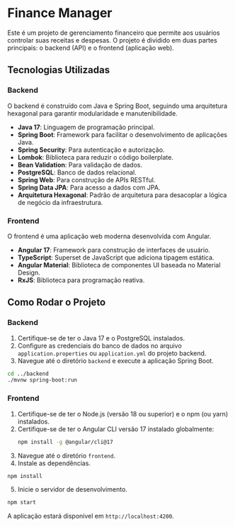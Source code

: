 # Finance Manager

Este é um projeto de gerenciamento financeiro que permite aos usuários controlar suas receitas e despesas. O projeto é dividido em duas partes principais: o backend (API) e o frontend (aplicação web).

## Tecnologias Utilizadas

### Backend

O backend é construído com Java e Spring Boot, seguindo uma arquitetura hexagonal para garantir modularidade e manutenibilidade.

- **Java 17**: Linguagem de programação principal.
- **Spring Boot**: Framework para facilitar o desenvolvimento de aplicações Java.
- **Spring Security**: Para autenticação e autorização.
- **Lombok**: Biblioteca para reduzir o código boilerplate.
- **Bean Validation**: Para validação de dados.
- **PostgreSQL**: Banco de dados relacional.
- **Spring Web**: Para construção de APIs RESTful.
- **Spring Data JPA**: Para acesso a dados com JPA.
- **Arquitetura Hexagonal**: Padrão de arquitetura para desacoplar a lógica de negócio da infraestrutura.

### Frontend

O frontend é uma aplicação web moderna desenvolvida com Angular.

- **Angular 17**: Framework para construção de interfaces de usuário.
- **TypeScript**: Superset de JavaScript que adiciona tipagem estática.
- **Angular Material**: Biblioteca de componentes UI baseada no Material Design.
- **RxJS**: Biblioteca para programação reativa.

## Como Rodar o Projeto

### Backend

1. Certifique-se de ter o Java 17 e o PostgreSQL instalados.
2. Configure as credenciais do banco de dados no arquivo `application.properties` ou `application.yml` do projeto backend.
3. Navegue até o diretório `backend` e execute a aplicação Spring Boot.

```bash
cd ../backend
./mvnw spring-boot:run
```

### Frontend

1. Certifique-se de ter o Node.js (versão 18 ou superior) e o npm (ou yarn) instalados.
2. Certifique-se de ter o Angular CLI versão 17 instalado globalmente:
   ```bash
   npm install -g @angular/cli@17
   ```
3. Navegue até o diretório `frontend`.
4. Instale as dependências.

```bash
npm install
```

5. Inicie o servidor de desenvolvimento.

```bash
npm start
```

A aplicação estará disponível em `http://localhost:4200`.
